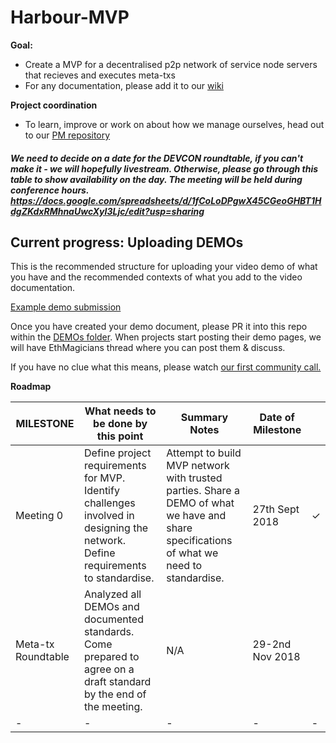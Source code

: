 # Harbour-MVP

**Goal:**

- Create a MVP for a decentralised p2p network of service node servers that recieves and executes meta-txs
- For any documentation, please add it to our [wiki](https://github.com/Meta-tx/Harbour-MVP/wiki)

**Project coordination**

- To learn, improve or work on about how we manage ourselves, head out to our [PM repository](https://github.com/Meta-tx/PM)

##### We need to decide on a date for the DEVCON roundtable, if you can't make it - we will hopefully livestream. Otherwise, please go through this table to show availability on the day. The meeting will be held during conference hours. https://docs.google.com/spreadsheets/d/1fCoLoDPgwX45CGeoGHBT1HdgZKdxRMhnaUwcXyI3Ljc/edit?usp=sharing

## Current progress: Uploading DEMOs

This is the recommended structure for uploading your video demo of what you have and the recommended contexts of what you add to the video documentation.

[Example demo submission](https://github.com/Meta-tx/Harbour-MVP/blob/master/DEMOS/Demo-example.md)

Once you have created your demo document, please PR it into this repo within the [DEMOs folder](https://github.com/Meta-tx/Harbour-MVP/tree/master/DEMOS). When projects start posting their demo pages, we will have EthMagicians thread where you can post them & discuss.

If you have no clue what this means, please watch [our first community call.](https://www.youtube.com/watch?v=yO-wBF6zubI)

**Roadmap**

| MILESTONE          | What needs to be done by this point                                                                                             | Summary Notes                                                                                                                            | Date of Milestone |   |
|--------------------|---------------------------------------------------------------------------------------------------------------------------------|------------------------------------------------------------------------------------------------------------------------------------------|-------------------|---|
| Meeting 0          | Define project requirements for MVP. Identify challenges involved in designing the network. Define requirements to standardise. | Attempt to build MVP network with trusted parties. Share a DEMO of what we have and share specifications of what we need to standardise. | 27th Sept 2018    | ✓ |
| Meta-tx Roundtable | Analyzed all DEMOs and documented standards. Come prepared to agree on a draft standard by the end of the meeting.              | N/A                                                                                                                                      | 29-2nd Nov 2018   |   |
| -                  | -                                                                                                                               | -                                                                                                                                        | -                 | - |
